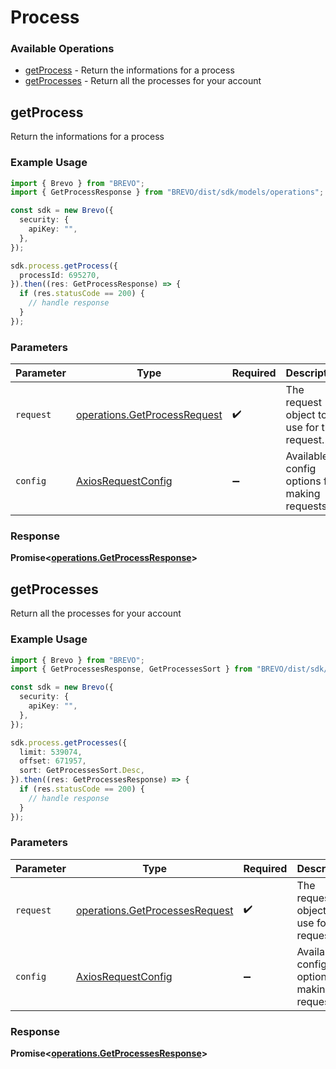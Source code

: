 # Process

### Available Operations

* [getProcess](#getprocess) - Return the informations for a process
* [getProcesses](#getprocesses) - Return all the processes for your account

## getProcess

Return the informations for a process

### Example Usage

```typescript
import { Brevo } from "BREVO";
import { GetProcessResponse } from "BREVO/dist/sdk/models/operations";

const sdk = new Brevo({
  security: {
    apiKey: "",
  },
});

sdk.process.getProcess({
  processId: 695270,
}).then((res: GetProcessResponse) => {
  if (res.statusCode == 200) {
    // handle response
  }
});
```

### Parameters

| Parameter                                                                    | Type                                                                         | Required                                                                     | Description                                                                  |
| ---------------------------------------------------------------------------- | ---------------------------------------------------------------------------- | ---------------------------------------------------------------------------- | ---------------------------------------------------------------------------- |
| `request`                                                                    | [operations.GetProcessRequest](../../models/operations/getprocessrequest.md) | :heavy_check_mark:                                                           | The request object to use for the request.                                   |
| `config`                                                                     | [AxiosRequestConfig](https://axios-http.com/docs/req_config)                 | :heavy_minus_sign:                                                           | Available config options for making requests.                                |


### Response

**Promise<[operations.GetProcessResponse](../../models/operations/getprocessresponse.md)>**


## getProcesses

Return all the processes for your account

### Example Usage

```typescript
import { Brevo } from "BREVO";
import { GetProcessesResponse, GetProcessesSort } from "BREVO/dist/sdk/models/operations";

const sdk = new Brevo({
  security: {
    apiKey: "",
  },
});

sdk.process.getProcesses({
  limit: 539074,
  offset: 671957,
  sort: GetProcessesSort.Desc,
}).then((res: GetProcessesResponse) => {
  if (res.statusCode == 200) {
    // handle response
  }
});
```

### Parameters

| Parameter                                                                        | Type                                                                             | Required                                                                         | Description                                                                      |
| -------------------------------------------------------------------------------- | -------------------------------------------------------------------------------- | -------------------------------------------------------------------------------- | -------------------------------------------------------------------------------- |
| `request`                                                                        | [operations.GetProcessesRequest](../../models/operations/getprocessesrequest.md) | :heavy_check_mark:                                                               | The request object to use for the request.                                       |
| `config`                                                                         | [AxiosRequestConfig](https://axios-http.com/docs/req_config)                     | :heavy_minus_sign:                                                               | Available config options for making requests.                                    |


### Response

**Promise<[operations.GetProcessesResponse](../../models/operations/getprocessesresponse.md)>**

